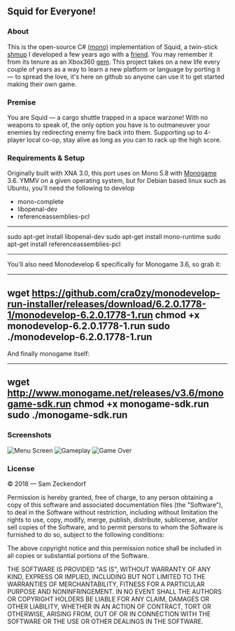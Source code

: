 ## Squid for Everyone!

### About
This is the open-source C# [(mono)](http://www.mono-project.com/) implementation 
of Squid, a twin-stick [shmup](https://en.wikipedia.org/wiki/Shoot_%27em_up) I 
developed a few years ago with a [friend](http:/stevegregory.me). You may 
remember it from its tenure as an Xbox360
[gem](https://www.engadget.com/2011/02/25/xbox-live-indie-gems-squid/). This
project takes on a new life every couple of years as a way to learn a new
platform or language by porting it &mdash; to spread the love, it's here on
github so anyone can use it to get started making their own game.

### Premise
You are Squid &mdash; a cargo shuttle trapped in a space warzone! With no
weapons to speak of, the only option you have is to outmaneuver your enemies
by redirecting enemy fire back into them. Supporting up to 4-player local
co-op, stay alive as long as you can to rack up the high score.

### Requirements & Setup

Originally built with XNA 3.0, this port uses on Mono 5.8 with
[Monogame](http://www.monogame.net/) 3.6. YMMV on a given operating system,
but for Debian based linux such as Ubuntu, you'll need the following to develop

* mono-complete
* libopenal-dev
* referenceassemblies-pcl 

----
sudo apt-get install libopenal-dev 
sudo apt-get install mono-runtime
sudo apt-get install referenceassemblies-pcl

----

You'll also need Monodevelop 6 specifically for Monogame 3.6, so grab it:

----
wget https://github.com/cra0zy/monodevelop-run-installer/releases/download/6.2.0.1778-1/monodevelop-6.2.0.1778-1.run
chmod +x monodevelop-6.2.0.1778-1.run
sudo ./monodevelop-6.2.0.1778-1.run
----

And finally monogame itself:

----
wget http://www.monogame.net/releases/v3.6/monogame-sdk.run
chmod +x monogame-sdk.run
sudo ./monogame-sdk.run
----


### Screenshots

![Menu Screen](https://i.imgur.com/wSChBhJ.png)
![Gameplay](https://i.imgur.com/RsvWSDm.png)
![Game Over](https://i.imgur.com/jAoZf1Y.png)

### License
© 2018 &mdash; Sam Zeckendorf

Permission is hereby granted, free of charge, to any person obtaining a copy of this software and associated documentation files (the "Software"), to deal in the Software without restriction, including without limitation the rights to use, copy, modify, merge, publish, distribute, sublicense, and/or sell copies of the Software, and to permit persons to whom the Software is furnished to do so, subject to the following conditions:

The above copyright notice and this permission notice shall be included in all copies or substantial portions of the Software.

THE SOFTWARE IS PROVIDED "AS IS", WITHOUT WARRANTY OF ANY KIND, EXPRESS OR IMPLIED, INCLUDING BUT NOT LIMITED TO THE WARRANTIES OF MERCHANTABILITY, FITNESS FOR A PARTICULAR PURPOSE AND NONINFRINGEMENT. IN NO EVENT SHALL THE AUTHORS OR COPYRIGHT HOLDERS BE LIABLE FOR ANY CLAIM, DAMAGES OR OTHER LIABILITY, WHETHER IN AN ACTION OF CONTRACT, TORT OR OTHERWISE, ARISING FROM, OUT OF OR IN CONNECTION WITH THE SOFTWARE OR THE USE OR OTHER DEALINGS IN THE SOFTWARE.
